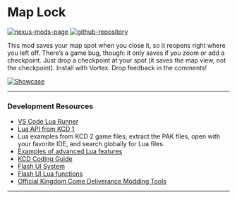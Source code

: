[//]: # (DO NOT EDIT: This file has been autogenerated, any changes will be overwritten)
# Map Lock

[![nexus-mods-page](https://img.shields.io/badge/Mod-Map%20Lock%20-bf4848?style=flat-square&logo=nexusmods)](https://www.nexusmods.com/kingdomcomedeliverance2/mods/831) [![github-repository](https://img.shields.io/badge/Open-Source-2ea44f?style=flat-square&logo=github)](https://github.com/rdok/kcd2_map_lock)


This mod saves your map spot when you close it, so it reopens right where you left off. There’s a game bug, though: it only saves if you zoom or add a checkpoint. Just drop a checkpoint at your spot (it saves the map view, not the checkpoint). Install with Vortex. Drop feedback in the comments!

[![Showcase](https://github.com/rdok/kcd2_adaptive_hud/blob/main/documentation/showcase.gif?raw=true)](https://www.nexusmods.com/kingdomcomedeliverance2/mods/831)

***

### Development Resources
- [VS Code Lua Runner](https://www.nexusmods.com/kingdomcomedeliverance2/mods/459)
- [Lua API from KCD 1](https://warhorse.nexusmods.com/)
- Lua examples from KCD 2 game files; extract the PAK files, open with your favorite IDE, and search globally for Lua files.
- [Examples of advanced Lua features](https://benjaminfoo.github.io/Architect/constructions)
- [KCD Coding Guide](https://github.com/benjaminfoo/kcd_coding_guide)
- [Flash UI System](https://www.cryengine.com/docs/static/engines/cryengine-3/categories/1638401/pages/1605718)
- [Flash UI Lua functions](https://www.cryengine.com/docs/static/engines/cryengine-3/categories/1638401/pages/15011742)
- [Official Kingdom Come Deliverance Modding Tools](https://www.nexusmods.com/kingdomcomedeliverance/mods/864)

***

[//]: # (DO NOT EDIT: This file has been autogenerated, any changes will be overwritten)
